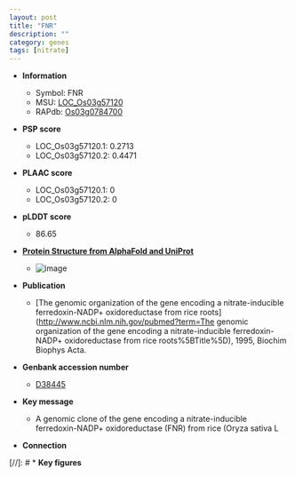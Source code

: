 ```yaml
---
layout: post
title: "FNR"
description: ""
category: genes
tags: [nitrate]
---
```


* **Information**  
    + Symbol: FNR  
    + MSU: [LOC_Os03g57120](http://rice.plantbiology.msu.edu/cgi-bin/ORF_infopage.cgi?orf=LOC_Os03g57120)  
    + RAPdb: [Os03g0784700](http://rapdb.dna.affrc.go.jp/viewer/gbrowse_details/irgsp1?name=Os03g0784700)  

* **PSP score**  
    + LOC_Os03g57120.1: 0.2713 
    + LOC_Os03g57120.2: 0.4471 

* **PLAAC score**  
    + LOC_Os03g57120.1: 0 
    + LOC_Os03g57120.2: 0 

* **pLDDT score**
    + 86.65

* **[Protein Structure from AlphaFold and UniProt](https://www.uniprot.org/uniprotkb/P41345/entry#structure)**
    + ![image](https://ricepsp.github.io/images/P/AF-P41345-F1.png)

* **Publication**  
    + [The genomic organization of the gene encoding a nitrate-inducible ferredoxin-NADP+ oxidoreductase from rice roots](http://www.ncbi.nlm.nih.gov/pubmed?term=The genomic organization of the gene encoding a nitrate-inducible ferredoxin-NADP+ oxidoreductase from rice roots%5BTitle%5D), 1995, Biochim Biophys Acta.

* **Genbank accession number**  
    + [D38445](http://www.ncbi.nlm.nih.gov/nuccore/D38445)

* **Key message**  
    + A genomic clone of the gene encoding a nitrate-inducible ferredoxin-NADP+ oxidoreductase (FNR) from rice (Oryza sativa L

* **Connection**  

[//]: # * **Key figures**  


